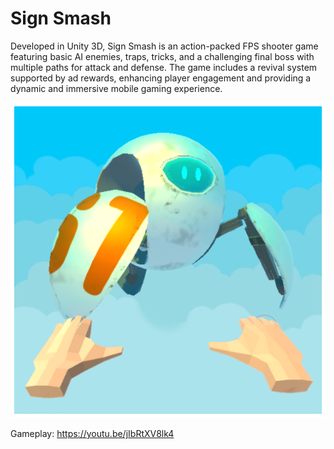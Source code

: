 # Sign Smash
Developed in Unity 3D, Sign Smash is an action-packed FPS shooter game featuring basic AI enemies, traps, tricks, and a challenging final boss with multiple paths for attack and defense. The game includes a revival system supported by ad rewards, enhancing player engagement and providing a dynamic and immersive mobile gaming experience.

![Sign Smash](https://raw.githubusercontent.com/PranavMishra17/Sign_Bender/main/unnamed%20(1).png)

Gameplay: https://youtu.be/jIbRtXV8lk4
